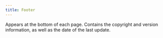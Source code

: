 ```yaml
---
title: Footer
---
```

Appears at the bottom of each page.
Contains the copyright and version information, as well as the date of the last update.
